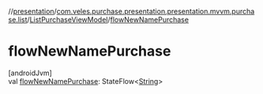 //[presentation](../../../index.md)/[com.veles.purchase.presentation.presentation.mvvm.purchase.list](../index.md)/[ListPurchaseViewModel](index.md)/[flowNewNamePurchase](flow-new-name-purchase.md)

# flowNewNamePurchase

[androidJvm]\
val [flowNewNamePurchase](flow-new-name-purchase.md): StateFlow&lt;[String](https://kotlinlang.org/api/latest/jvm/stdlib/kotlin/-string/index.html)&gt;
